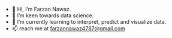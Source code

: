 - 👋 Hi, I’m Farzan Nawaz.
- 👀 I’m keen towards data science.
- 🌱 I’m currently learning to interpret, predict and visualize data.
- 📫 reach me at farzannawaz4787@gmail.com

<!---
Farzan04/Farzan04 is a ✨ special ✨ repository because its `README.md` (this file) appears on your GitHub profile.
You can click the Preview link to take a look at your changes.
--->
